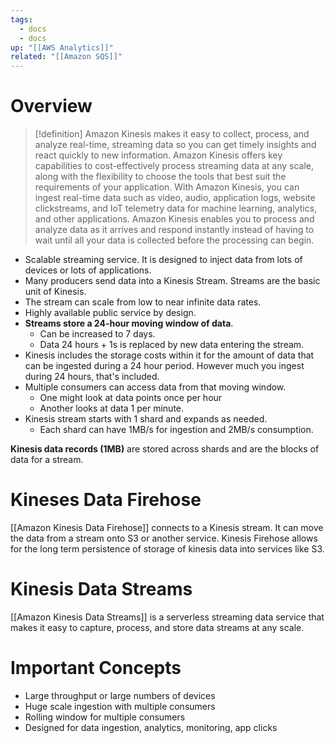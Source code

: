 ```yaml
---
tags:
  - docs
  - docs
up: "[[AWS Analytics]]"
related: "[[Amazon SQS]]"
---
```

# Overview

>[!definition]
>Amazon Kinesis makes it easy to collect, process, and analyze real-time, streaming data so you can get timely insights and react quickly to new information. Amazon Kinesis offers key capabilities to cost-effectively process streaming data at any scale, along with the flexibility to choose the tools that best suit the requirements of your application. With Amazon Kinesis, you can ingest real-time data such as video, audio, application logs, website clickstreams, and IoT telemetry data for machine learning, analytics, and other applications. Amazon Kinesis enables you to process and analyze data as it arrives and respond instantly instead of having to wait until all your data is collected before the processing can begin.

- Scalable streaming service. It is designed to inject data from lots of devices or lots of applications.
- Many producers send data into a Kinesis Stream. Streams are the basic unit of Kinesis.
- The stream can scale from low to near infinite data rates.
- Highly available public service by design.
- **Streams store a 24-hour moving window of data**.
    - Can be increased to 7 days.
    - Data 24 hours + 1s is replaced by new data entering the stream.
- Kinesis includes the storage costs within it for the amount of data that can be ingested during a 24 hour period. However much you ingest during 24 hours, that's included.
- Multiple consumers can access data from that moving window.
    - One might look at data points once per hour
    - Another looks at data 1 per minute.
- Kinesis stream starts with 1 shard and expands as needed.
    - Each shard can have 1MB/s for ingestion and 2MB/s consumption.

**Kinesis data records (1MB)** are stored across shards and are the blocks of data for a stream.

# Kineses Data Firehose
[[Amazon Kinesis Data Firehose]] connects to a Kinesis stream. It can move the data from a stream onto S3 or another service. Kinesis Firehose allows for the long term persistence of storage of kinesis data into services like S3.

# Kinesis Data Streams
[[Amazon Kinesis Data Streams]] is a serverless streaming data service that makes it easy to capture, process, and store data streams at any scale.

# Important Concepts

-   Large throughput or large numbers of devices
-   Huge scale ingestion with multiple consumers
-   Rolling window for multiple consumers
-   Designed for data ingestion, analytics, monitoring, app clicks
